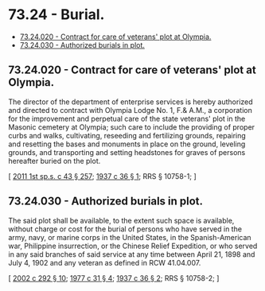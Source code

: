 # 73.24 - Burial.
* [73.24.020 - Contract for care of veterans' plot at Olympia.](#7324020---contract-for-care-of-veterans-plot-at-olympia)
* [73.24.030 - Authorized burials in plot.](#7324030---authorized-burials-in-plot)
## 73.24.020 - Contract for care of veterans' plot at Olympia.
The director of the department of enterprise services is hereby authorized and directed to contract with Olympia Lodge No. 1, F.& A.M., a corporation for the improvement and perpetual care of the state veterans' plot in the Masonic cemetery at Olympia; such care to include the providing of proper curbs and walks, cultivating, reseeding and fertilizing grounds, repairing and resetting the bases and monuments in place on the ground, leveling grounds, and transporting and setting headstones for graves of persons hereafter buried on the plot.

\[ [2011 1st sp.s. c 43 § 257](https://lawfilesext.leg.wa.gov/biennium/2011-12/Pdf/Bills/Session%20Laws/Senate/5931-S.SL.pdf?cite=2011%201st%20sp.s.%20c%2043%20§%20257); [1937 c 36 § 1](https://leg.wa.gov/CodeReviser/documents/sessionlaw/1937c36.pdf?cite=1937%20c%2036%20§%201); RRS § 10758-1; \]

## 73.24.030 - Authorized burials in plot.
The said plot shall be available, to the extent such space is available, without charge or cost for the burial of persons who have served in the army, navy, or marine corps in the United States, in the Spanish-American war, Philippine insurrection, or the Chinese Relief Expedition, or who served in any said branches of said service at any time between April 21, 1898 and July 4, 1902 and any veteran as defined in RCW 41.04.007.

\[ [2002 c 292 § 10](https://lawfilesext.leg.wa.gov/biennium/2001-02/Pdf/Bills/Session%20Laws/Senate/5626.SL.pdf?cite=2002%20c%20292%20§%2010); [1977 c 31 § 4](https://leg.wa.gov/CodeReviser/documents/sessionlaw/1977c31.pdf?cite=1977%20c%2031%20§%204); [1937 c 36 § 2](https://leg.wa.gov/CodeReviser/documents/sessionlaw/1937c36.pdf?cite=1937%20c%2036%20§%202); RRS § 10758-2; \]

